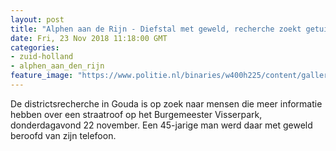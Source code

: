 ```yaml
---
layout: post
title: "Alphen aan de Rijn - Diefstal met geweld, recherche zoekt getuigen"
date: Fri, 23 Nov 2018 11:18:00 GMT
categories: 
- zuid-holland 
- alphen_aan_den_rijn 
feature_image: "https://www.politie.nl/binaries/w400h225/content/gallery/politie/stockfotos/logos/detailopname-surveillancewagen.jpg"
---
```


De districtsrecherche in Gouda is op zoek naar mensen die meer informatie hebben over een straatroof op het Burgemeester Visserpark, donderdagavond 22 november. Een 45-jarige man werd daar met geweld beroofd van zijn telefoon.
